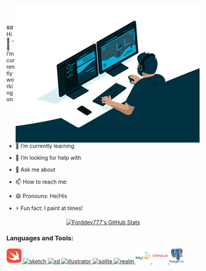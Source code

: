 <p align="center">
  <a href="https://anuraghazra.github.io">
    <img align="right" src="https://github.com/Forddev777/Forddev777/blob/main/giphy.gif" /> 
  </a>
</p>
<br /><br /><br />
## Hi 👋 
- 🔭 I’m currently working on
  
- 🌱 I’m currently learning 
  
- 🤔 I’m looking for help with 
  
- 💬 Ask me about 
  
- 📫 How to reach me: 
  
- 😄 Pronouns: He/His
  
- ⚡ Fun fact: I paint at times!
  
<p align="center"> 
<a href="https://awesome-github-stats.azurewebsites.net/index.html??cardType=level&theme=vue-dark"> 
  <img  alt="Forddev777's GitHub Stats" src="https://awesome-github-stats.azurewebsites.net/user-stats/Forddev777?cardType=level&theme=vue-dark" />  
</a>
 </p>
<p align="left">
</p>
<h3 align="left">Languages and Tools:</h3>
<p align="left"> 
  <a href="https://developer.apple.com/swift/" target="_blank" rel="noreferrer"> 
  <img src="https://raw.githubusercontent.com/devicons/devicon/master/icons/swift/swift-original.svg" alt="swift" width="40" height="40"/> 
</a> 
  <a href="https://www.sketch.com/" target="_blank" rel="noreferrer"> 
  <img src="https://www.vectorlogo.zone/logos/sketchapp/sketchapp-icon.svg" alt="sketch" width="40" height="40"/> 
</a> 
  <a href="https://www.adobe.com/products/xd.html" target="_blank" rel="noreferrer"> 
  <img src="https://cdn.worldvectorlogo.com/logos/adobe-xd.svg" alt="xd" width="40" height="40"/> 
</a> 
 <a href="https://www.adobe.com/in/products/illustrator.html" target="_blank" rel="noreferrer"> 
<img src="https://www.vectorlogo.zone/logos/adobe_illustrator/adobe_illustrator-icon.svg" alt="illustrator" width="40" height="40"/> 
  </a> 
<a href="https://www.sqlite.org/" target="_blank" rel="noreferrer"> 
  <img src="https://www.vectorlogo.zone/logos/sqlite/sqlite-icon.svg" alt="sqlite" width="40" height="40"/> 
</a> 
  <a href="https://realm.io/" target="_blank" rel="noreferrer"> 
  <img src="https://raw.githubusercontent.com/bestofjs/bestofjs-webui/8665e8c267a0215f3159df28b33c365198101df5/public/logos/realm.svg" alt="realm" width="40" height="40"/> 
</a> 
<a href="https://www.mysql.com/" target="_blank" rel="noreferrer"> 
  <img src="https://raw.githubusercontent.com/devicons/devicon/master/icons/mysql/mysql-original-wordmark.svg" alt="mysql" width="40" height="40"/> 
</a> 
  <a href="https://www.oracle.com/" target="_blank" rel="noreferrer"> 
    <img src="https://raw.githubusercontent.com/devicons/devicon/master/icons/oracle/oracle-original.svg" alt="oracle" width="40" height="40"/> 
</a> 
<a href="https://www.postgresql.org" target="_blank" rel="noreferrer"> 
  <img src="https://raw.githubusercontent.com/devicons/devicon/master/icons/postgresql/postgresql-original-wordmark.svg" alt="postgresql" width="40" height="40"/> 
</a> 
</p>
